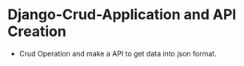 # Django-Crud-Application and API Creation
* Crud Operation and make a API to get data into json format.
